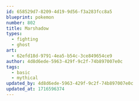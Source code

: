 ```yaml
---
id: 658529d7-8209-4d19-9d56-f3a283fcc8a5
blueprint: pokemon
number: 802
title: Marshadow
types:
  - fighting
  - ghost
art:
  - 62efd18d-9791-4ea5-b54c-3ce849654ce9
author: 4d8d6ede-5963-429f-9c2f-74b897007e0c
tags:
  - basic
  - mythical
updated_by: 4d8d6ede-5963-429f-9c2f-74b897007e0c
updated_at: 1716596374
---
```

